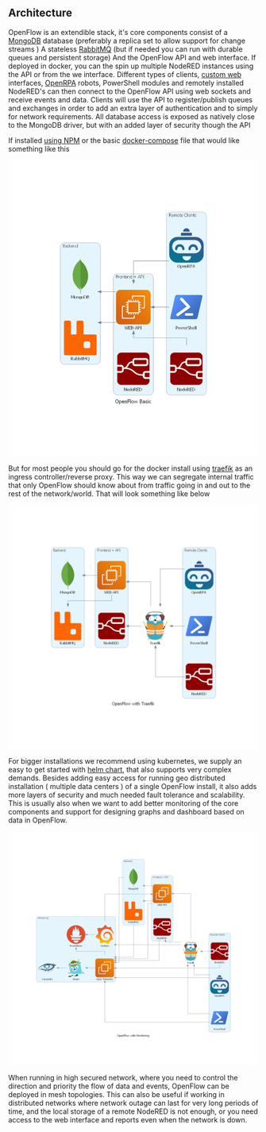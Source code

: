 ## Architecture

OpenFlow is an extendible stack, it's core components consist of a [MongoDB](https://www.mongodb.com/) database (preferably a replica set to allow support for change streams )
A stateless [RabbitMQ](https://www.rabbitmq.com/) (but if needed you can run with durable queues and persistent storage)
And the OpenFlow API and web interface.
If deployed in docker, you can the spin up multiple NodeRED instances using the API or from the we interface.
Different types of clients, [custom web](https://github.com/open-rpa/openflow-web-angular11-template) interfaces, [OpenRPA](https://github.com/open-rpa/openrpa) robots, PowerShell modules and remotely installed NodeRED's can then connect to the OpenFlow API using web sockets and receive events and data. Clients will use the API to register/publish queues and exchanges in order to add an extra layer of authentication and to simply for network requirements. All database access is exposed as natively close to the MongoDB driver, but with an added layer of security though the API

If installed [using NPM](https://openflow.openiap.io/npmopenflow) or the basic [docker-compose](https://github.com/open-rpa/openflow/blob/master/docker-compose.yml) file that would like something like this

![openflow_basic](architecture/openflow_basic.png)

But for most people you should go for the docker install using [traefik](https://traefik.io/) as an ingress controller/reverse proxy. This way we can segregate internal traffic that only OpenFlow should know about from traffic going in and out to the rest of the network/world. That will look something like below

![openflow_traefik](architecture/openflow_with_traefik.png)

For bigger installations we recommend using kubernetes, we supply an easy to get started with [helm chart](https://github.com/open-rpa/helm-charts/), that also supports very complex demands. Besides adding easy access for running geo distributed installation ( multiple data centers ) of a single OpenFlow install, it also adds more layers of security and much needed fault tolerance and scalability. This is usually also when we want to add better monitoring of the core components and support for designing graphs and dashboard based on data in OpenFlow.

![openflow_with_otel](architecture/openflow_with_monitoring.png)

When running in high secured network, where you need to control the direction and priority the flow of data and events, OpenFlow can be deployed in mesh topologies. 
This can also be useful if working in distributed networks where network outage can last for very long periods of time, and the local storage of a remote NodeRED is not enough, or you need access to the web interface and reports even when the network is down.

